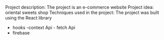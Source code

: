 Project description:
The project is an e-commerce website
Project idea: 
oriental sweets shop
Techniques used in the project:
The project was built using the React library
- hooks -context Api - fetch Api 
- firebase 
